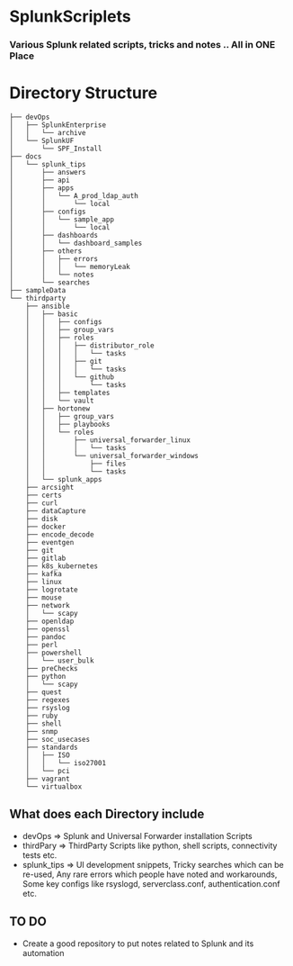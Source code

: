 # SplunkScriplets
### Various Splunk related scripts, tricks and notes .. All in ONE Place

# Directory Structure
```
├── devOps
│   ├── SplunkEnterprise
│   │   └── archive
│   └── SplunkUF
│       └── SPF_Install
├── docs
│   └── splunk_tips
│       ├── answers
│       ├── api
│       ├── apps
│       │   └── A_prod_ldap_auth
│       │       └── local
│       ├── configs
│       │   └── sample_app
│       │       └── local
│       ├── dashboards
│       │   └── dashboard_samples
│       ├── others
│       │   ├── errors
│       │   │   └── memoryLeak
│       │   └── notes
│       └── searches
├── sampleData
└── thirdparty
    ├── ansible
    │   ├── basic
    │   │   ├── configs
    │   │   ├── group_vars
    │   │   ├── roles
    │   │   │   ├── distributor_role
    │   │   │   │   └── tasks
    │   │   │   ├── git
    │   │   │   │   └── tasks
    │   │   │   └── github
    │   │   │       └── tasks
    │   │   ├── templates
    │   │   └── vault
    │   ├── hortonew
    │   │   ├── group_vars
    │   │   ├── playbooks
    │   │   └── roles
    │   │       ├── universal_forwarder_linux
    │   │       │   └── tasks
    │   │       └── universal_forwarder_windows
    │   │           ├── files
    │   │           └── tasks
    │   └── splunk_apps
    ├── arcsight
    ├── certs
    ├── curl
    ├── dataCapture
    ├── disk
    ├── docker
    ├── encode_decode
    ├── eventgen
    ├── git
    ├── gitlab
    ├── k8s_kubernetes
    ├── kafka
    ├── linux
    ├── logrotate
    ├── mouse
    ├── network
    │   └── scapy
    ├── openldap
    ├── openssl
    ├── pandoc
    ├── perl
    ├── powershell
    │   └── user_bulk
    ├── preChecks
    ├── python
    │   └── scapy
    ├── quest
    ├── regexes
    ├── rsyslog
    ├── ruby
    ├── shell
    ├── snmp
    ├── soc_usecases
    ├── standards
    │   ├── ISO
    │   │   └── iso27001
    │   └── pci
    ├── vagrant
    └── virtualbox

```
## What does each Directory include
- devOps => Splunk and Universal Forwarder installation Scripts
- thirdPary => ThirdParty Scripts like python, shell scripts, connectivity tests etc.
- splunk_tips => UI development snippets, Tricky searches which can be re-used, Any rare errors which people have noted and workarounds, Some key configs like rsyslogd, serverclass.conf, authentication.conf etc.

## TO DO
- Create a good repository to put notes related to Splunk and its automation
